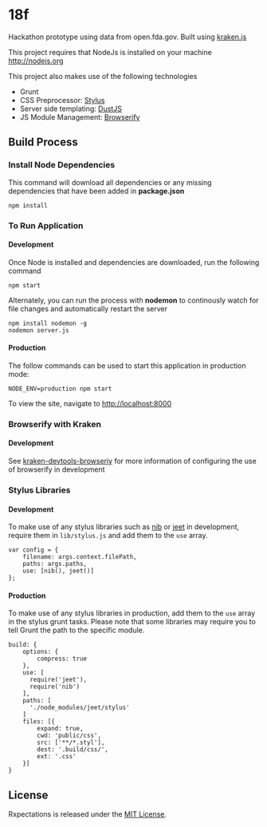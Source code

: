 # 18f

Hackathon prototype using data from open.fda.gov. Built using [kraken.js](http://krakenjs.com/)


This project requires that NodeJs is installed on your machine http://nodejs.org

This project also makes use of the following technologies
* Grunt
* CSS Preprocessor: [Stylus](http://learnboost.github.io/stylus/)
* Server side templating: [DustJS](http://www.dustjs.com/)
* JS Module Management: [Browserify](http://browserify.org/)

## Build Process

### Install Node Dependencies

This command will download all dependencies or any missing dependencies that have been added in **package.json**
```
npm install
```

### To Run Application

#### Development

Once Node is installed and dependencies are downloaded, run the following command
```
npm start
```

Alternately, you can run the process with **nodemon** to continously watch for file changes and automatically restart the server
```
npm install nodemon -g
nodemon server.js
```

#### Production

The follow commands can be used to start this application in production mode:

```
NODE_ENV=production npm start 
```

To view the site, navigate to [http://localhost:8000](http://localhost:8000)

### Browserify with Kraken

#### Development
See [kraken-devtools-browseriy](http://github.com/iantocristian/kraken-devtools-browserify) for more information of configuring the use of browserify in development

### Stylus Libraries

#### Development
To make use of any stylus libraries such as [nib](http://tj.github.io/nib/) or [jeet](http://jeet.gs/) in development, require them in `lib/stylus.js` and add them to the `use` array.
```
var config = {
    filename: args.context.filePath,
    paths: args.paths,
    use: [nib(), jeet()]
};
```

#### Production
To make use of any stylus libraries in production, add them to the `use` array in the stylus grunt tasks.  Please note that some libraries may require you to tell Grunt the path to the specific module. 
```
build: {
    options: {
        compress: true
    },
    use: [
      require('jeet'),
      require('nib')
    ],
    paths: [
      './node_modules/jeet/stylus'
    ]
    files: [{
        expand: true,
        cwd: 'public/css',
        src: ['**/*.styl'],
        dest: '.build/css/',
        ext: '.css'
    }]
}
```

## License

Rxpectations is released under the [MIT License](http://www.opensource.org/licenses/MIT).
